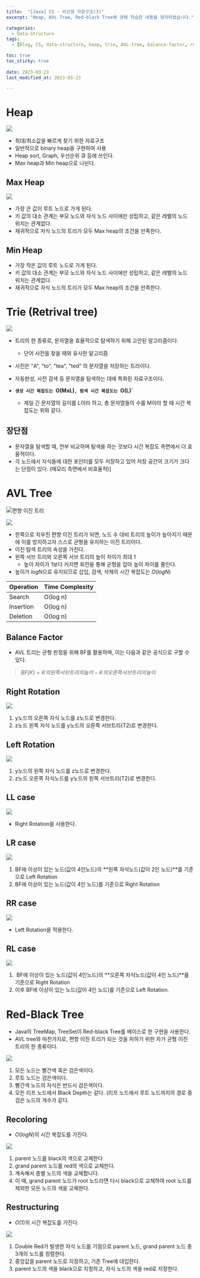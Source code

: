 ```yaml
---
title:  "[Java] CS - 비선형 자료구조(3)"
excerpt: "Heap, AVL Tree, Red-black Tree에 관해 학습한 내용을 정리하였습니다."

categories:
  - Data-Structure
tags:
  - [Blog, CS, data-structure, heap, trie, AVL-tree, balance-factor, red-black-tree, recoloring, restructuring]

toc: true
toc_sticky: true
 
date: 2023-03-23
last_modified_at: 2023-03-23

---
```

# Heap

![](https://velog.velcdn.com/images%2Fagugu95%2Fpost%2Fc29bbead-31f3-4962-9836-c2b1563fdeb2%2Fimage.png)

- 최대/최소값을 빠르게 찾기 위한 자료구조
- 일반적으로 binary heap을 구현하여 사용
- Heap sort, Graph, 우선순위 큐 등에 쓰인다.
- Max heap과 Min heap으로 나뉜다.

## Max Heap

![](https://upload.wikimedia.org/wikipedia/commons/thumb/c/c4/Max-Heap-new.svg/220px-Max-Heap-new.svg.png)

- 가장 큰 값이 루트 노드로 가게 된다.
- 키 값의 대소 관계는 부모 노드와 자식 노드 사이에만 성립하고, 같은 레벨의 노드 위치는 관계없다.
- 재귀적으로 자식 노드의 트리가 모두 Max heap의 조건을 만족한다.

## Min Heap

- 가장 작은 값이 루트 노드로 가게 된다.
- 키 값의 대소 관계는 부모 노드와 자식 노드 사이에만 성립하고, 같은 레벨의 노드 위치는 관계없다.
- 재귀적으로 자식 노드의 트리가 모두 Max heap의 조건을 만족한다.

# Trie (Retrival tree)

![](https://upload.wikimedia.org/wikipedia/commons/thumb/b/be/Trie_example.svg/250px-Trie_example.svg.png)

- 트리의 한 종류로, 문자열을 효율적으로 탐색하기 위해 고안된 알고리즘이다.
	- 단어 사전을 찾을 때와 유사한 알고리즘
- 사진은 "A", "to", "tea", "ted" 의 문자열을 저장하는 트라이다.
- 자동완성, 사전 검색 등 문자열을 탐색하는 데에 특화된 자료구조이다.

- **`생성 시간 복잡도는 `O(MxL)`, 탐색 시간 복잡도는 `O(L)`**  
	- 제일 긴 문자열의 길이를 L이라 하고, 총 문자열들의 수를 M이라 할 때 시간 복잡도는 위와 같다.

## 장단점
- 문자열을 탐색할 때, 전부 비교하며 탐색을 하는 것보다 시간 복잡도 측면에서 더 효울적이다.
- 각 노드에서 자식들에 대한 포인터를 모두 저장하고 있어 저장 공간의 크기가 크다는 단점이 있다. (메모리 측면에서 비효율적)]


# AVL Tree

![편향 이진 트리](https://blog.kakaocdn.net/dn/GX6P4/btro38abpzQ/u91k4skNIXRIOTpslYwmR1/img.png)

![](https://www.programiz.com/sites/tutorial2program/files/avl-tree_update-bf.png)

- 한쪽으로 치우친 편향 이진 트리가 되면, 노드 수 대비 트리의 높이가 높아지기 때문에 이를 방지하고자 스스로 균형을 유지하는 이진 트리이다.
- 이진 탐색 트리의 속성을 가진다.
- 왼쪽 서브 트리와 오른쪽 서브 트리의 높이 차이가 최대 1
	- 높이 차이가 1보다 커지면 회전을 통해 균형을 잡아 높이 차이를 줄인다.
- 높이가 $log N$으로 유지되므로 삽입, 검색, 삭제의 시간 복잡도는 $O(logN)$

| Operation | Time Complexity |
| --------- | --------------- |
| Search    | O(log n)        |
| Insertion | O(log n)        |
| Deletion  | O(log n)        |


## Balance Factor

- AVL 트리는 균형 판정을 위해 BF를 활용하며, 이는 다음과 같은 공식으로 구할 수 있다.
> $BF(K) = K의 왼쪽 서브트리의 높이 - K의 오른쪽 서브트리의 높이$

## Right Rotation

![](https://img1.daumcdn.net/thumb/R1280x0/?scode=mtistory2&fname=https%3A%2F%2Fblog.kakaocdn.net%2Fdn%2FwxXjj%2Fbtro6alLimV%2Fo7oeM9EtG3PDAfNd7Nnlqk%2Fimg.png)

1. y노드의 오른쪽 자식 노드를 z노드로 변경한다.  
2. z노드 왼쪽 자식 노드를 y노드의 오른쪽 서브트리(T2)로 변경한다.

## Left Rotation

![](https://img1.daumcdn.net/thumb/R1280x0/?scode=mtistory2&fname=https%3A%2F%2Fblog.kakaocdn.net%2Fdn%2Fbvi2dr%2FbtrpaIoxOIj%2FvbPMbWybCbhmgCqkwLYFg0%2Fimg.png)

1. y노드의 왼쪽 자식 노드를 z노드로 변경한다.  
2. z노드 오른쪽 자식노드를 y노드의 왼쪽 서브트리(T2)로 변경한다.

## LL case

![](https://img1.daumcdn.net/thumb/R1280x0/?scode=mtistory2&fname=https%3A%2F%2Fblog.kakaocdn.net%2Fdn%2FbaSn1R%2FbtrpiIt2dht%2FY3kiKmhWBmyWhPzXlWinzK%2Fimg.png)

- Right Rotation을 사용한다.

## LR case

![](https://img1.daumcdn.net/thumb/R1280x0/?scode=mtistory2&fname=https%3A%2F%2Fblog.kakaocdn.net%2Fdn%2FN49KJ%2FbtrpiuWMW3t%2FiyKeW0PbnWYQRuyciwGQd1%2Fimg.png)

1. BF에 이상이 있는 노드(값이 4인노드)의 **왼쪽 자식노드(값이 2인 노드)**를 기준으로 Left Rotation
2. BF에 이상이 있는 노드(값이 4인 노드)를 기준으로 Right Rotation

## RR case

![](https://img1.daumcdn.net/thumb/R1280x0/?scode=mtistory2&fname=https%3A%2F%2Fblog.kakaocdn.net%2Fdn%2F6FueX%2FbtrpcP8N29L%2F0KEPdtSTmitNQD3o9aW2Vk%2Fimg.png)

- Left Rotation을 적용한다.

## RL case
![](https://img1.daumcdn.net/thumb/R1280x0/?scode=mtistory2&fname=https%3A%2F%2Fblog.kakaocdn.net%2Fdn%2FbT4BgF%2FbtrpaH4eyAO%2FUk8nJOYUCgNoIeKfoUAhN1%2Fimg.png)

1.  BF에 이상이 있는 노드(값이 4인노드)의 **오른쪽 자식노드(값이 4인 노드)**를 기준으로 Right Rotation
2. 이후 BF에 이상이 있는 노드(값이 4인 노드)를 기준으로 Left Rotation.

# Red-Black Tree    

- Java의 TreeMap, TreeSet이 Red-black Tree를 베이스로 한 구현을 사용한다.
- AVL tree와 마찬가지로, 편향 이진 트리가 되는 것을 피하기 위한 자가 균형 이진 트리의 한 종류이다.

![](https://img1.daumcdn.net/thumb/R1280x0/?scode=mtistory2&fname=https%3A%2F%2Fblog.kakaocdn.net%2Fdn%2FwMsde%2FbtrNvZznEnZ%2Fwf7CgKqXD4fecTHbjuXWIK%2Fimg.png)

1. 모든 노드는 빨간색 혹은 검은색이다.
2.  루트 노드는 검은색이다.
3.  빨간색 노드의 자식은 반드시 검은색이다.
4.  모든 리프 노드에서 Black Depth는 같다. (리프 노드에서 루트 노드까지의 경로 중 검은 노드의 개수가 같다.


## Recoloring

- $O(logN)$의 시간 복잡도를 가진다.

![](https://img1.daumcdn.net/thumb/R1280x0/?scode=mtistory2&fname=https%3A%2F%2Fblog.kakaocdn.net%2Fdn%2FuMaQw%2FbtrNv0E5n5T%2FSrupNj8kwWm7K1t0Y4zit1%2Fimg.png)

1. parent 노드를 black의 색으로 교체한다
2. grand parent 노드를 red의 색으로 교체한다.
3. 계속해서 층별 노드의 색을 교체합니다.
4. 이 때, grand parent 노드가 root 노드라면 다시 black으로 교체하여 root 노드를 제외한 모든 노드의 색을 교체한다.

## Restructuring

- $O(1)$의 시간 복잡도를 가진다.

![](https://img1.daumcdn.net/thumb/R1280x0/?scode=mtistory2&fname=https%3A%2F%2Fblog.kakaocdn.net%2Fdn%2FuMaQw%2FbtrNv0E5n5T%2FSrupNj8kwWm7K1t0Y4zit1%2Fimg.png)

1. Double Red가 발생한 자식 노드를 기점으로 parent 노드, grand parent 노드 총 3개의 노드를 정렬한다.
2. 중앙값을 parent 노드로 지정하고, 기존 Tree에 대입한다. 
3. parent 노드의 색을 black으로 지정하고, 자식 노드의 색을 red로 지정한다.